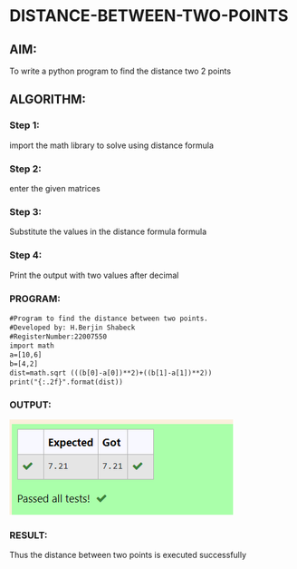 # DISTANCE-BETWEEN-TWO-POINTS

## AIM:
To write a python program to find the distance two 2 points
## ALGORITHM:
### Step 1:
import the math library to solve using distance formula

### Step 2:
enter the given matrices

### Step 3:
 Substitute the values in the distance formula formula
### Step 4:
Print the output with two values after decimal
### PROGRAM:
  ```
#Program to find the distance between two points.
#Developed by: H.Berjin Shabeck
#RegisterNumber:22007550
import math
a=[10,6]
b=[4,2]
dist=math.sqrt (((b[0]-a[0])**2)+((b[1]-a[1])**2))
print("{:.2f}".format(dist))
```
### OUTPUT:
![dist](distance.png)

### RESULT:
Thus the distance between two points is executed successfully